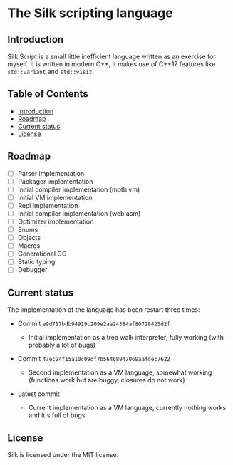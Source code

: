 <!-- omit in toc -->
# The Silk scripting language

## Introduction

Silk Script is a small little inefficient language written as an
exercise for myself. It is written in modern C++, it makes use
of C++17 features like `std::variant` and `std::visit`.

<!-- omit in toc -->
## Table of Contents

- [Introduction](#introduction)
- [Roadmap](#roadmap)
- [Current status](#current-status)
- [License](#license)

## Roadmap

- [ ] Parser implementation
- [ ] Packager implementation
- [ ] Initial compiler implementation (moth vm)
- [ ] Initial VM implementation
- [ ] Repl implementation
- [ ] Initial compiler implementation (web asm)
- [ ] Optimizer implementation
- [ ] Enums
- [ ] Objects
- [ ] Macros
- [ ] Generational GC
- [ ] Static typing
- [ ] Debugger

## Current status

The implementation of the language has been restart three times:

  - Commit `e9d717bdb94919c209e2aa24384af80728425d2f`
    - Initial implementation as a tree walk interpreter, fully
      working (with probably a lot of bugs)

  - Commit `47ec24f15a10c09df7b56468947069aafdec7622`
    - Second implementation as a VM language, somewhat working
      (functions work but are buggy, closures do not work)

  - Latest commit
    - Current implementation as a VM language, currently nothing
      works and it's full of bugs 


## License

Silk is licensed under the MIT license.
